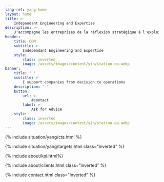 ```yaml
---
lang-ref: yang-home
layout: home
title: >-
    Independant Engineering and Expertise
description: >-
    J'accompagne les entreprises de la réflexion stratégique à l'exploitation des moyens. Analyse stratégique, définition de projet, structuration, gestion et pilotage, suivi d'exécution, gestion des risques, résolution de dysfonctionnements et de non-performances, amélioration continue.
header:
    title: CDM
    subtitle: >-
        Independant Engineering and Expertise
    style:
        class: inverted
        image: /assets/images/content/yin/station-ep.webp
banner:
    title: " "
    subtitle: >-
        I support companies from decision to operations
    description: " "
    button:
        url: >-
            #contact
        label: >-
            Ask for Advice
    style:
        class: inverted
        image: /assets/images/content/yin/station-ep.webp
---
```


{% include situation/yang/cta.html %}

{% include situation/yang/targets.html class="inverted" %}

{% include about/kpi.html%}

{% include about/clients.html class="inverted" %}

{% include contact.html class="inverted" %}
